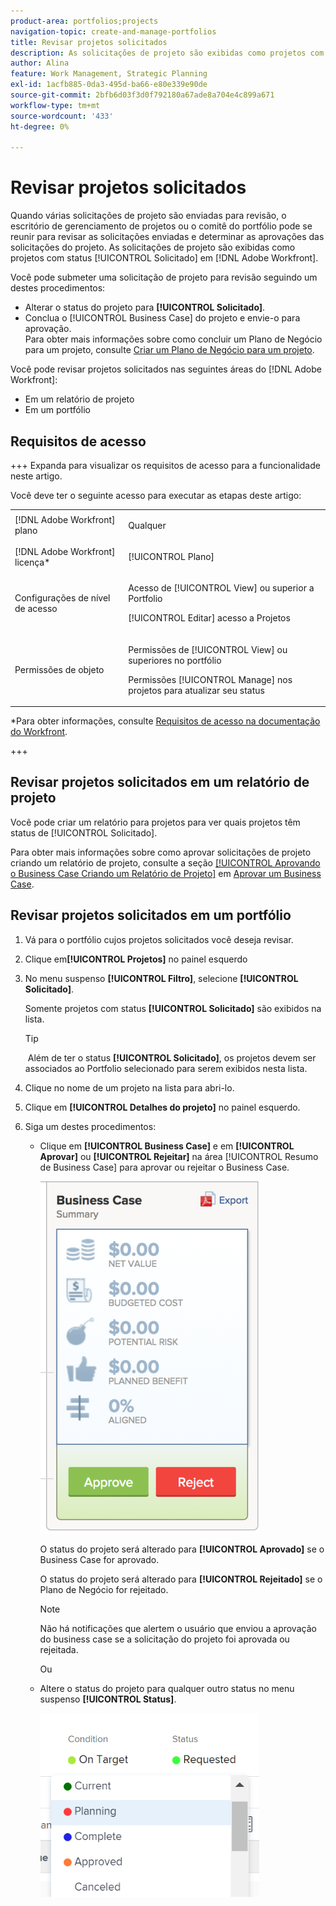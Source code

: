 ```yaml
---
product-area: portfolios;projects
navigation-topic: create-and-manage-portfolios
title: Revisar projetos solicitados
description: As solicitações de projeto são exibidas como projetos com status [!UICONTROL Solicitado] no Adobe Workfront. Este artigo descreve como revisar solicitações de projeto.
author: Alina
feature: Work Management, Strategic Planning
exl-id: 1acfb885-0da3-495d-ba66-e80e339e90de
source-git-commit: 2bfb6d03f3d0f792180a67ade8a704e4c899a671
workflow-type: tm+mt
source-wordcount: '433'
ht-degree: 0%

---
```


# Revisar projetos solicitados

Quando várias solicitações de projeto são enviadas para revisão, o escritório de gerenciamento de projetos ou o comitê do portfólio pode se reunir para revisar as solicitações enviadas e determinar as aprovações das solicitações do projeto. As solicitações de projeto são exibidas como projetos com status [!UICONTROL Solicitado] em [!DNL Adobe Workfront].

Você pode submeter uma solicitação de projeto para revisão seguindo um destes procedimentos:

* Alterar o status do projeto para **[!UICONTROL Solicitado]**.
* Conclua o [!UICONTROL Business Case] do projeto e envie-o para aprovação.\
   Para obter mais informações sobre como concluir um Plano de Negócio para um projeto, consulte [Criar um Plano de Negócio para um projeto](../../../manage-work/projects/define-a-business-case/create-business-case.md).

Você pode revisar projetos solicitados nas seguintes áreas do [!DNL Adobe Workfront]:

* Em um relatório de projeto
* Em um portfólio

## Requisitos de acesso

+++ Expanda para visualizar os requisitos de acesso para a funcionalidade neste artigo.

Você deve ter o seguinte acesso para executar as etapas deste artigo:

<table style="table-layout:auto"> 
 <col> 
 <col> 
 <tbody> 
  <tr> 
   <td role="rowheader">[!DNL Adobe Workfront] plano</td> 
   <td><p>Qualquer</p> </td> 
  </tr> 
  <tr> 
   <td role="rowheader">[!DNL Adobe Workfront] licença*</td> 
   <td> <p>[!UICONTROL Plano] </p> </td> 
  </tr> 
  <tr> 
   <td role="rowheader">Configurações de nível de acesso</td> 
   <td> <p>Acesso de [!UICONTROL View] ou superior a Portfolio</p> <p>[!UICONTROL Editar] acesso a Projetos</p>  </td> 
  </tr> 
  <tr> 
   <td role="rowheader">Permissões de objeto</td> 
   <td> <p>Permissões de [!UICONTROL View] ou superiores no portfólio</p> <p>Permissões [!UICONTROL Manage] nos projetos para atualizar seu status</p>  </td> 
  </tr> 
 </tbody> 
</table>

*Para obter informações, consulte [Requisitos de acesso na documentação do Workfront](/help/quicksilver/administration-and-setup/add-users/access-levels-and-object-permissions/access-level-requirements-in-documentation.md).

+++

## Revisar projetos solicitados em um relatório de projeto

Você pode criar um relatório para projetos para ver quais projetos têm status de [!UICONTROL Solicitado].

Para obter mais informações sobre como aprovar solicitações de projeto criando um relatório de projeto, consulte a seção [[!UICONTROL Aprovando o Business Case Criando um Relatório de Projeto]](../../../manage-work/projects/define-a-business-case/approve-business-case.md#build-a-report) em [Aprovar um Business Case](../../../manage-work/projects/define-a-business-case/approve-business-case.md). 

## Revisar projetos solicitados em um portfólio

1. Vá para o portfólio cujos projetos solicitados você deseja revisar.
1. Clique em&#x200B;**[!UICONTROL Projetos]** no painel esquerdo
1. No menu suspenso **[!UICONTROL Filtro]**, selecione **[!UICONTROL Solicitado]**.

   Somente projetos com status **[!UICONTROL Solicitado]** são exibidos na lista.

   >[!TIP]
   >
   > Além de ter o status **[!UICONTROL Solicitado]**, os projetos devem ser associados ao Portfolio selecionado para serem exibidos nesta lista.

1. Clique no nome de um projeto na lista para abri-lo.
1. Clique em **[!UICONTROL Detalhes do projeto]** no painel esquerdo.
1. Siga um destes procedimentos:

   * Clique em **[!UICONTROL Business Case]** e em **[!UICONTROL Aprovar]** ou **[!UICONTROL Rejeitar]** na área [!UICONTROL Resumo de Business Case] para aprovar ou rejeitar o Business Case.

     ![approve_or_reject_business_case.png](assets/approve-or-reject-business-case-350x563.png)

     O status do projeto será alterado para **[!UICONTROL Aprovado]** se o Business Case for aprovado.

     O status do projeto será alterado para **[!UICONTROL Rejeitado]** se o Plano de Negócio for rejeitado.

     >[!NOTE]
     >
     >Não há notificações que alertem o usuário que enviou a aprovação do business case se a solicitação do projeto foi aprovada ou rejeitada. 

     Ou

   * Altere o status do projeto para qualquer outro status no menu suspenso **[!UICONTROL Status]**.

     ![](assets/project-status-change-from-drop-down-in-header-nwe-350x294.png)
 

 
